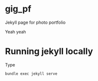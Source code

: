 # gig_pf
Jekyll page for photo portfolio

Yeah yeah

# Running jekyll locally
Type 
```
bundle exec jekyll serve
```
